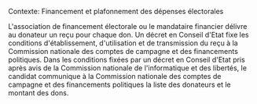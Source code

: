 Contexte: Financement et plafonnement des dépenses électorales

L'association de financement électorale ou le mandataire financier délivre au donateur un reçu pour chaque don. Un décret en Conseil d'Etat fixe les conditions d'établissement, d'utilisation et de transmission du reçu à la Commission nationale des comptes de campagne et des financements politiques. Dans les conditions fixées par un décret en Conseil d'Etat pris après avis de la Commission nationale de l'informatique et des libertés, le candidat communique à la Commission nationale des comptes de campagne et des financements politiques la liste des donateurs et le montant des dons.